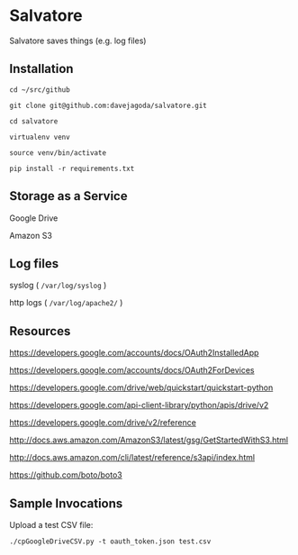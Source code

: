 Salvatore
=========

Salvatore saves things (e.g. log files)

Installation
------------

`cd ~/src/github`

`git clone git@github.com:davejagoda/salvatore.git`

`cd salvatore`

`virtualenv venv`

`source venv/bin/activate`

`pip install -r requirements.txt`

Storage as a Service
--------------------

Google Drive

Amazon S3

Log files
---------

syslog ( `/var/log/syslog` )

http logs ( `/var/log/apache2/` )

Resources
---------

https://developers.google.com/accounts/docs/OAuth2InstalledApp

https://developers.google.com/accounts/docs/OAuth2ForDevices

https://developers.google.com/drive/web/quickstart/quickstart-python

https://developers.google.com/api-client-library/python/apis/drive/v2

https://developers.google.com/drive/v2/reference

http://docs.aws.amazon.com/AmazonS3/latest/gsg/GetStartedWithS3.html

http://docs.aws.amazon.com/cli/latest/reference/s3api/index.html

https://github.com/boto/boto3

Sample Invocations
------------------

Upload a test CSV file:

`./cpGoogleDriveCSV.py -t oauth_token.json test.csv`
